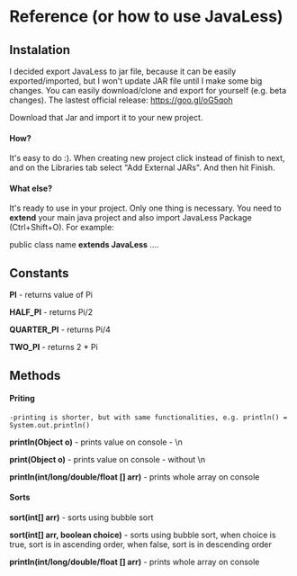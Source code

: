 # Reference (or how to use JavaLess)


## Instalation
I decided export JavaLess to jar file, because it can be easily exported/imported, but I won't update JAR file until I make some big changes. You can easily download/clone and export for yourself (e.g. beta changes).
The lastest official release: https://goo.gl/oG5qoh

Download that Jar and import it to your new project.
#### How?
It's easy to do :). When creating new project click instead of finish to next, and on the Libraries tab select "Add External JARs". And then hit Finish.

#### What else?
It's ready to use in your project. Only one thing is necessary. You need to **extend** your main java project and also import JavaLess Package (Ctrl+Shift+O).
For example: 

public class name **extends JavaLess** .... 

## Constants
**PI** - returns value of Pi

**HALF_PI** - returns Pi/2

**QUARTER_PI** - returns Pi/4

**TWO_PI** - returns 2 * Pi

## Methods

#### Priting
	-printing is shorter, but with same functionalities, e.g. println() = System.out.println()

**println(Object o)** - prints value on console - \n

**print(Object o)** - prints value on console - without \n


**println(int/long/double/float [] arr)** - prints whole array on console

#### Sorts
**sort(int[] arr)** - sorts using bubble sort

**sort(int[] arr, boolean choice)** - sorts using bubble sort, when choice is true, sort is in ascending order, when false, sort is in descending order

**println(int/long/double/float [] arr)** - prints whole array on console
